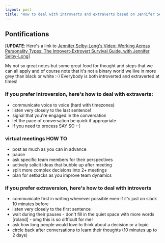 ```yaml
---
layout: post
title: "How to deal with introverts and extraverts based on Jennifer Selby's talk at Mozilla"
---
```


## Pontifications

[**UPDATE**: Here's a link to [Jennifer Selby-Long's Video: Working Across Personality Types: The Introvert-Extrovert Survival Guide, with Jennifer Selby-Long](https://air.mozilla.org/july-speaker-series-working-across-personality-types-2017-07-20/)]

My not so great notes but some great food for thought and steps that we can all apply and of course note that it's not a binary world we live in more grey than black or white :-) Everybody is both introverted and extraverted at times!

### if you prefer introversion, here's how to deal with extraverts:

* communicate voice to voice (hard with timezones)
* listen very closely to the last sentence!
* signal that you're engaged in the conversation
* let the pace of conversation be quick if appropriate
* if you need to process SAY SO :-)

### virtual meetings HOW TO

* post as much as you can in advance
* pause
* ask specific team members for their perspectives
* actively solicit ideas that bubble up after meeting
* split more complex decisions into 2+ meetings
* plan for setbacks as  you improve team dynamics

### if you prefer extraversion, here's how to deal with introverts

* communicate first in writing whenever possible even if it's just on
slack 10 minutes before
* listen very closely to the first sentence
* wait during their pauses - don't fill in the quiet space with more
words [roland] - omg this is so difficult for me!
* ask how long people would love to think about a decision or a topic
* circle back after conversations to learn their thoughts (10 minutes
up to 2 days)